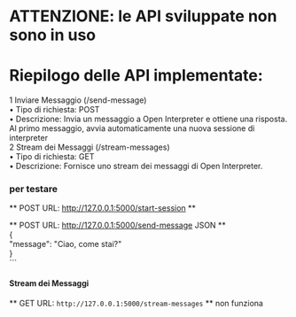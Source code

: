 # ATTENZIONE: le API sviluppate non sono in uso



# Riepilogo delle API implementate:                                                                                       
   1 Inviare Messaggio (/send-message)                                                                                                                      
      • Tipo di richiesta: POST                                                                                                                             
      • Descrizione: Invia un messaggio a Open Interpreter e ottiene una risposta. Al primo messaggio, avvia automaticamente una nuova sessione di interpreter                                                                          
   2 Stream dei Messaggi (/stream-messages)                                                                                                                 
      • Tipo di richiesta: GET                                                                                                                              
      • Descrizione: Fornisce uno stream dei messaggi di Open Interpreter.  







### per testare                                                           
                                                                                                                                                            
** POST URL: http://127.0.0.1:5000/start-session **                                                                                                                  
                                                                                                                                                            
** POST URL: http://127.0.0.1:5000/send-message JSON **                                                                                                                                                            
       {                                                                                                                                                    
           "message": "Ciao, come stai?"                                                                                                                    
       }                                                                                                                                                    
       ```                                                                                                                                                  
                                                                                                                                   
                                                                                                                                                            
   #### Stream dei Messaggi                                                                                                                                 
                                                                                                                            
** GET URL: `http://127.0.0.1:5000/stream-messages`
** non funziona
